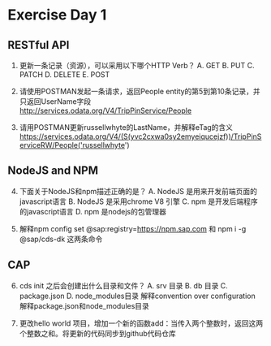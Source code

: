 # Exercise Day 1

## RESTful API

1. 更新一条记录（资源），可以采用以下哪个HTTP Verb？
    A.  GET
    B.  PUT
    C.  PATCH
    D.  DELETE
    E.  POST

2.  请使用POSTMAN发起一条请求，返回People entity的第5到第10条记录，并只返回UserName字段
http://services.odata.org/V4/TripPinService/People

3.  请用POSTMAN更新russellwhyte的LastName，并解释eTag的含义
https://services.odata.org/V4/(S(yvc2cxwa0sy2emyeiqucejzf))/TripPinServiceRW/People('russellwhyte')


## NodeJS and NPM

4.  下面关于NodeJS和npm描述正确的是？
    A.  NodeJS 是用来开发前端页面的javascript语言
    B.  NodeJS 是采用chrome V8 引擎
    C.  npm 是开发后端程序的javascript语言
    D.  npm 是nodejs的包管理器

5.  解释npm config set @sap:registry=https://npm.sap.com 和 npm i -g @sap/cds-dk 这两条命令

## CAP

6.  cds init 之后会创建出什么目录和文件？
    A.  srv 目录
    B.  db 目录
    C.  package.json
    D.  node_modules目录
解释convention over configuration
解释package.json和node_modules目录

7.  更改hello world 项目，增加一个新的函数add：当传入两个整数时，返回这两个整数之和。将更新的代码同步到github代码仓库

